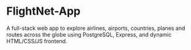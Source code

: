 # FlightNet-App
A full-stack web app to explore airlines, airports, countries, planes and routes across the globe using PostgreSQL, Express, and dynamic HTML/CSS/JS frontend.
